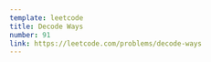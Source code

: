 ```yaml
---
template: leetcode
title: Decode Ways
number: 91
link: https://leetcode.com/problems/decode-ways
---
```

